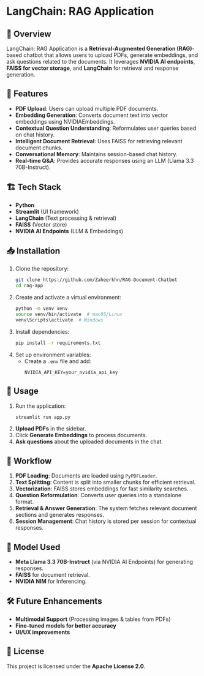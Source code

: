 # LangChain: RAG Application

## 📌 Overview

LangChain: RAG Application is a **Retrieval-Augmented Generation (RAG)**-based chatbot that allows users to upload PDFs, generate embeddings, and ask questions related to the documents. It leverages **NVIDIA AI endpoints**, **FAISS for vector storage**, and **LangChain** for retrieval and response generation.

## 🚀 Features

- **PDF Upload**: Users can upload multiple PDF documents.
- **Embedding Generation**: Converts document text into vector embeddings using NVIDIAEmbeddings.
- **Contextual Question Understanding**: Reformulates user queries based on chat history.
- **Intelligent Document Retrieval**: Uses FAISS for retrieving relevant document chunks.
- **Conversational Memory**: Maintains session-based chat history.
- **Real-time Q&A**: Provides accurate responses using an LLM (Llama 3.3 70B-Instruct).

## 🏗️ Tech Stack

- **Python**
- **Streamlit** (UI framework)
- **LangChain** (Text processing & retrieval)
- **FAISS** (Vector store)
- **NVIDIA AI Endpoints** (LLM & Embeddings)

## 📥 Installation

1. Clone the repository:
   ```sh
   git clone https://github.com/Zaheerkhn/RAG-Document-Chatbot
   cd rag-app
   ```
2. Create and activate a virtual environment:
   ```sh
   python -m venv venv
   source venv/bin/activate  # macOS/Linux
   venv\Scripts\activate  # Windows
   ```
3. Install dependencies:
   ```sh
   pip install -r requirements.txt
   ```
4. Set up environment variables:
   - Create a `.env` file and add:
     ```env
     NVIDIA_API_KEY=your_nvidia_api_key
     ```

## 🎯 Usage

1. Run the application:
   ```sh
   streamlit run app.py
   ```
2. **Upload PDFs** in the sidebar.
3. Click **Generate Embeddings** to process documents.
4. **Ask questions** about the uploaded documents in the chat.

## 📌 Workflow

1. **PDF Loading**: Documents are loaded using `PyPDFLoader`.
2. **Text Splitting**: Content is split into smaller chunks for efficient retrieval.
3. **Vectorization**: FAISS stores embeddings for fast similarity searches.
4. **Question Reformulation**: Converts user queries into a standalone format.
5. **Retrieval & Answer Generation**: The system fetches relevant document sections and generates responses.
6. **Session Management**: Chat history is stored per session for contextual responses.

## 🤖 Model Used

- **Meta Llama 3.3 70B-Instruct** (via NVIDIA AI Endpoints) for generating responses.
- **FAISS** for document retrieval.
- **NVIDIA NIM** for Inferencing.

## 🛠️ Future Enhancements

- **Multimodal Support** (Processing images & tables from PDFs)
- **Fine-tuned models for better accuracy**
- **UI/UX improvements**

## 📜 License

This project is licensed under the **Apache License 2.0**.

